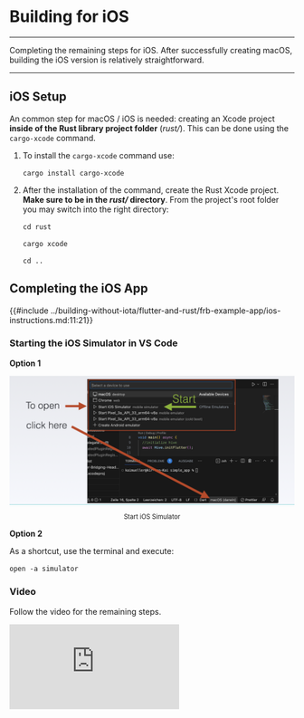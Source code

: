 # Building for iOS

---

Completing the remaining steps for iOS. After successfully creating macOS, building the iOS version is relatively straightforward.

---

## iOS Setup

An common step for macOS / iOS is needed: creating an Xcode project **inside of the Rust library project folder** (_rust/_). This can be done using the `cargo-xcode` command.

1. To install the `cargo-xcode` command use:

   ```
   cargo install cargo-xcode
   ```

2. After the installation of the command, create the Rust Xcode project. **Make sure to be in the _rust/_ directory**. From the project's root folder you may switch into the right directory:

   ```
   cd rust
   ```

   ```
   cargo xcode
   ```

   ```
   cd ..
   ```

## Completing the iOS App

{{#include ../building-without-iota/flutter-and-rust/frb-example-app/ios-instructions.md:11:21}}

### Starting the iOS Simulator in VS Code

**Option 1**

<figure style="margin:0;"><img src="../assets/start-ios-simulator.png" alt="Start iOS Simulator"><figcaption style="font-size: 0.8em;text-align:center;"><p>Start iOS Simulator</p></figcaption></figure>

**Option 2**

As a shortcut, use the terminal and execute:

```
open -a simulator
```

### Video

Follow the video for the remaining steps.

<iframe 
    class="video"  
    src="https://www.youtube.com/embed/-dXodEDAL_Q" 
    title="Building a Simple App for SHIMMER - finalize the iOS part" 
    frameborder="0" 
    allow="accelerometer; autoplay; clipboard-write; encrypted-media; gyroscope; picture-in-picture; web-share" 
    allowfullscreen>
</iframe>
